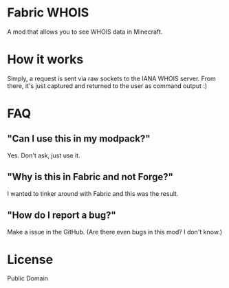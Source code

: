 # Fabric WHOIS
A mod that allows you to see WHOIS data in Minecraft.

# How it works
Simply, a request is sent via raw sockets to the IANA WHOIS server.
From there, it's just captured and returned to the user as command output :)

# FAQ
## "Can I use this in my modpack?"
Yes. Don't ask, just use it.

## "Why is this in Fabric and not Forge?"
I wanted to tinker around with Fabric and this was the result.

## "How do I report a bug?"
Make a issue in the GitHub. (Are there even bugs in this mod? I don't know.)

# License
Public Domain
